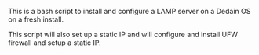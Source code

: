 This is a bash script to install and configure a LAMP server on a Dedain OS on a fresh install.

This script will also set up a static IP and will configure and install UFW firewall and setup a static IP. 

